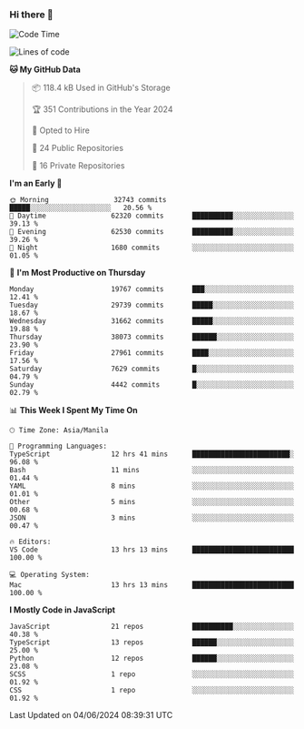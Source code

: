 ### Hi there 👋

<!--START_SECTION:waka-->
![Code Time](http://img.shields.io/badge/Code%20Time-758%20hrs%2046%20mins-blue)

![Lines of code](https://img.shields.io/badge/From%20Hello%20World%20I%27ve%20Written-64.2%20million%20lines%20of%20code-blue)

**🐱 My GitHub Data** 

> 📦 118.4 kB Used in GitHub's Storage 
 > 
> 🏆 351 Contributions in the Year 2024
 > 
> 💼 Opted to Hire
 > 
> 📜 24 Public Repositories 
 > 
> 🔑 16 Private Repositories 
 > 
**I'm an Early 🐤** 

```text
🌞 Morning                32743 commits       █████░░░░░░░░░░░░░░░░░░░░   20.56 % 
🌆 Daytime                62320 commits       ██████████░░░░░░░░░░░░░░░   39.13 % 
🌃 Evening                62530 commits       ██████████░░░░░░░░░░░░░░░   39.26 % 
🌙 Night                  1680 commits        ░░░░░░░░░░░░░░░░░░░░░░░░░   01.05 % 
```
📅 **I'm Most Productive on Thursday** 

```text
Monday                   19767 commits       ███░░░░░░░░░░░░░░░░░░░░░░   12.41 % 
Tuesday                  29739 commits       █████░░░░░░░░░░░░░░░░░░░░   18.67 % 
Wednesday                31662 commits       █████░░░░░░░░░░░░░░░░░░░░   19.88 % 
Thursday                 38073 commits       ██████░░░░░░░░░░░░░░░░░░░   23.90 % 
Friday                   27961 commits       ████░░░░░░░░░░░░░░░░░░░░░   17.56 % 
Saturday                 7629 commits        █░░░░░░░░░░░░░░░░░░░░░░░░   04.79 % 
Sunday                   4442 commits        █░░░░░░░░░░░░░░░░░░░░░░░░   02.79 % 
```


📊 **This Week I Spent My Time On** 

```text
🕑︎ Time Zone: Asia/Manila

💬 Programming Languages: 
TypeScript               12 hrs 41 mins      ████████████████████████░   96.08 % 
Bash                     11 mins             ░░░░░░░░░░░░░░░░░░░░░░░░░   01.44 % 
YAML                     8 mins              ░░░░░░░░░░░░░░░░░░░░░░░░░   01.01 % 
Other                    5 mins              ░░░░░░░░░░░░░░░░░░░░░░░░░   00.68 % 
JSON                     3 mins              ░░░░░░░░░░░░░░░░░░░░░░░░░   00.47 % 

🔥 Editors: 
VS Code                  13 hrs 13 mins      █████████████████████████   100.00 % 

💻 Operating System: 
Mac                      13 hrs 13 mins      █████████████████████████   100.00 % 
```

**I Mostly Code in JavaScript** 

```text
JavaScript               21 repos            ██████████░░░░░░░░░░░░░░░   40.38 % 
TypeScript               13 repos            ██████░░░░░░░░░░░░░░░░░░░   25.00 % 
Python                   12 repos            ██████░░░░░░░░░░░░░░░░░░░   23.08 % 
SCSS                     1 repo              ░░░░░░░░░░░░░░░░░░░░░░░░░   01.92 % 
CSS                      1 repo              ░░░░░░░░░░░░░░░░░░░░░░░░░   01.92 % 
```




 Last Updated on 04/06/2024 08:39:31 UTC
<!--END_SECTION:waka-->
